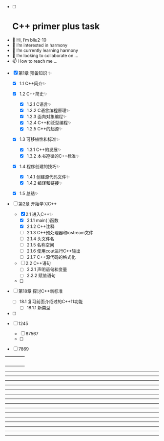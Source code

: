 - [ ] # C++ primer plus task


* 👋 Hi, I’m bliu2-10
* 👀 I’m interested in harmony
* 🌱 I’m currently learning harmony
* 💞️ I’m looking to collaborate on ...
* 📫 How to reach me ...



- [x] 第1章 预备知识 ✨

  - [x] 1.1 C++简介✨

  - [x] 1.2 C++简史✨
    - [x] 1.2.1 C语言✨
    - [x] 1.2.2 C语言编程原理✨
    - [x] 1.2.3 面向对象编程✨
    - [x] 1.2.4 C++和泛型编程✨
    - [x] 1.2.5 C++的起源✨

  - [x] 1.3 可移植性和标准✨
    - [x] 1.3.1 C++的发展✨
    - [x] 1.3.2 本书遵循的C++标准✨
  - [x] 1.4 程序创建的技巧✨
    - [x] 1.4.1 创建源代码文件✨
    - [x] 1.4.2 编译和链接✨
  - [x] 1.5 总结✨



- [ ] 第2章 开始学习C++
  - [x] 2.1 进入C++✨
    - [x] 2.1.1 main( )函数
    - [x] 2.1.2 C++注释
    - [ ] 2.1.3 C++预处理器和iostream文件
    - [ ] 2.1.4 头文件名
    - [ ] 2.1.5 名称空间
    - [ ] 2.1.6 使用cout进行C++输出
    - [ ] 2.1.7 C++源代码的格式化
  - [ ] 2.2 C++语句
    - [ ] 2.2.1 声明语句和变量
    - [ ] 2.2.2 赋值语句
  - [ ] 















- [ ] 第18章 探讨C++新标准
  - [ ] 18.1 复习前面介绍过的C++11功能
    - [ ] 18.1.1 新类型
- [ ] 











- [ ] 1245
  - [ ] 67567
  - [ ] 
- [ ] 7869










|      |      |      |      |
| :--: | ---- | ---- | ---- |
|      |      |      |      |
|      |      |      |      |
|      |      |      |      |
|      |      |      |      |
|      |      |      |      |



























---
---
---
---
---
---
---
---
---
---
---
---
---
---
---
